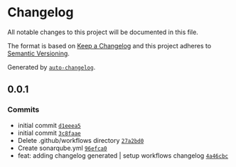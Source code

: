 # Changelog

All notable changes to this project will be documented in this file.

The format is based on [Keep a Changelog](https://keepachangelog.com/en/1.0.0/)
and this project adheres to [Semantic Versioning](https://semver.org/spec/v2.0.0.html).

Generated by [`auto-changelog`](https://github.com/CookPete/auto-changelog).

## 0.0.1

### Commits

- initial commit [`d1eeea5`](https://github.com/mochamadyudi/cloneui/commit/d1eeea55a1999f56fa097259701dfb6d28ce761c)
- initial commit [`3c8faae`](https://github.com/mochamadyudi/cloneui/commit/3c8faae3e410e7b9686448cc1de48ebcac76ccda)
- Delete .github/workflows directory [`27a2bd0`](https://github.com/mochamadyudi/cloneui/commit/27a2bd0820f7f77d6c7ce9d09d5d560c6c85e3a1)
- Create sonarqube.yml [`96efca0`](https://github.com/mochamadyudi/cloneui/commit/96efca031e756e045f10a4844dbafc39cb6a1995)
- feat: adding changelog generated | setup workflows changelog [`4a46cbc`](https://github.com/mochamadyudi/cloneui/commit/4a46cbc6146a20a4cbb10d14348ee1a2df0101c4)
